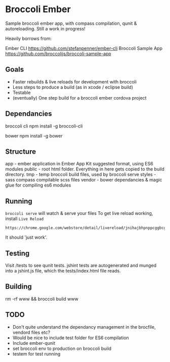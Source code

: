 Broccoli Ember
==============
Sample broccoli ember app, with compass compilation, qunit & autoreloading.
Still a work in progress!

Heavily borrows from:

Ember CLI https://github.com/stefanpenner/ember-cli
Broccoli Sample App https://github.com/broccolijs/broccoli-sample-app


Goals
-----
- Faster rebuilds & live reloads for development with broccoli
- Less steps to produce a build (as in xcode / eclipse build)
- Testable
- (eventually) One step build for a broccoli ember cordova project

Dependancies
------------
broccoli cli
    npm install -g broccoli-cli

bower
    npm install -g bower


Structure
---------
app - ember application in Ember App Kit suggested format, using ES6 modules
public - root html folder. Everything in here gets copied to the build directory.
tmp - temp broccoli build files, used by broccoli serve
styles - sass compass compilable scss files
vendor - bower dependancies & magic glue for compiling es6 modules


Running
-------
`broccoli serve` will watch & serve your files
To get live reload working, install `Live Reload` 

    https://chrome.google.com/webstore/detail/livereload/jnihajbhpnppcggbcgedagnkighmdlei 

It should 'just work'.


Testing
-------
Visit /tests to see qunit tests.
jshint tests are autogenerated and munged into a jshint.js file, which the tests/index.html file reads.


Building
--------
rm -rf www && broccoli build www


TODO
----
- Don't quite understand the dependancy management in the brocfile, vendord files etc?
- Would be nice to include test folder for ES6 compilation
- Include ember-qunit
- set broccoli env to production on broccoli build
- testem for test running